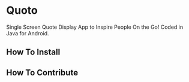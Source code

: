 # Quoto
Single Screen Quote Display App to Inspire People On the Go! Coded in Java for Android.

## How To Install

## How To Contribute

